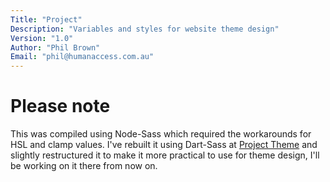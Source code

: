 ```yaml
---
Title: "Project"
Description: "Variables and styles for website theme design"
Version: "1.0"
Author: "Phil Brown"
Email: "phil@humanaccess.com.au"
---
```


# Please note

This was compiled using Node-Sass which required the workarounds for HSL and clamp values. I've rebuilt it using Dart-Sass at [Project Theme](https://github.com/HumanAccess/Project-theme) and slightly restructured it to make it more practical to use for theme design, I'll be working on it there from now on.

